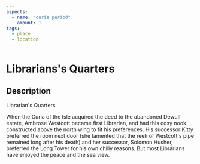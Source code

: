 ```yaml
---
aspects: 
  - name: "curia period"
    amount: 1
tags:
  - place
  - location
---
```


# Librarians's Quarters

## Description
Librarian's Quarters

When the Curia of the Isle acquired the deed to the abandoned Dewulf estate, Ambrose Westcott became first Librarian, and had this cosy nook constructed above the north wing to fit his preferences. His successor Kitty preferred the room next door (she lamented that the reek of Westcott's pipe remained long after his death) and her successor, Solomon Husher, preferred the Long Tower for his own chilly reasons. But most Librarians have enjoyed the peace and the sea view.